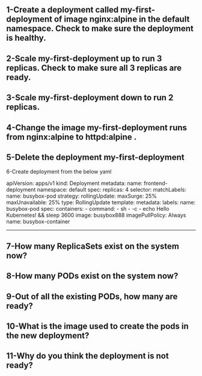 1-Create a deployment called my-first-deployment of image nginx:alpine in the default namespace.
Check to make sure the deployment is healthy.
----------------
2-Scale my-first-deployment up to run 3 replicas.
Check to make sure all 3 replicas are ready.
----------------
3-Scale my-first-deployment down to run 2 replicas.
---------------
4-Change the image my-first-deployment runs from nginx:alpine to httpd:alpine .
--------------------------
5-Delete the deployment my-first-deployment
----------------------------
6-Create deployment from the below yaml

apiVersion: apps/v1
kind: Deployment
metadata:
  name: frontend-deployment
  namespace: default
spec:
  replicas: 4
  selector:
    matchLabels:
      name: busybox-pod
  strategy:
    rollingUpdate:
      maxSurge: 25%
      maxUnavailable: 25%
    type: RollingUpdate
  template:
    metadata:
      labels:
        name: busybox-pod
    spec:
      containers:
      - command:
        - sh
        - -c
        - echo Hello Kubernetes! && sleep 3600
        image: busybox888
        imagePullPolicy: Always
        name: busybox-container
        
-------------
7-How many ReplicaSets exist on the system now?
------------------------------
8-How many PODs exist on the system now?
-----------------
9-Out of all the existing PODs, how many are ready?
-------------------
10-What is the image used to create the pods in the new deployment?
---------------------
11-Why do you think the deployment is not ready?
---------------------
